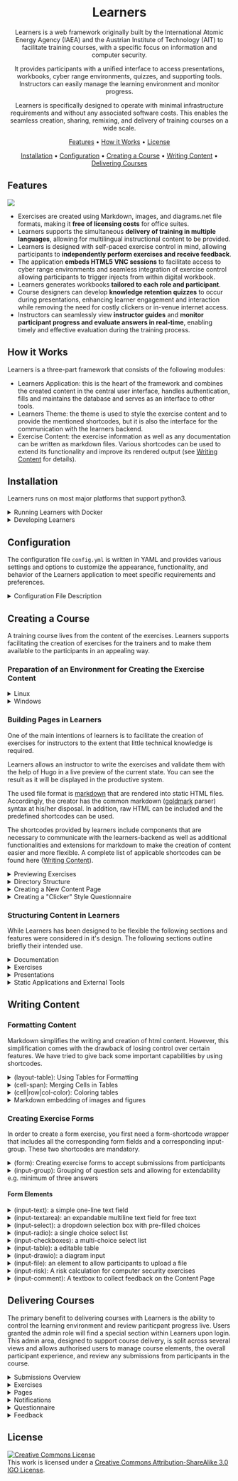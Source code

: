 <div align="center" markdown=1>

# Learners

Learners is a web framework originally built by the International Atomic Energy Agency (IAEA) and the Austrian Institute of Technology (AIT) to facilitate training courses, with a specific focus on information and computer security.

It provides participants with a unified interface to access presentations, workbooks, cyber range environments, quizzes, and supporting tools. Instructors can easily manage the learning environment and monitor progress.

Learners is specifically designed to operate with minimal infrastructure requirements and without any associated software costs. This enables the seamless creation, sharing, remixing, and delivery of training courses on a wide scale.

[Features](#features) •
[How it Works](#how-it-works) •
[License](#license)

[Installation](#installation) •
[Configuration](#configuration) •
[Creating a Course](#creating-a-course) •
[Writing Content](#writing-content) •
[Delivering Courses](#delivering-courses)

</div>

## Features

![](./docs/img/interface.png)

* Exercises are created using Markdown, images, and diagrams.net file formats, making it **free of licensing costs** for office suites.
* Learners supports the simultaneous **delivery of training in multiple languages**, allowing for multilingual instructional content to be provided.
* Learners is designed with self-paced exercise control in mind, allowing participants to **independently perform exercises and receive feedback**.
* The application **embeds HTML5 VNC sessions** to facilitate access to cyber range environments and seamless integration of exercise control allowing participants to trigger injects from within digital workbook.
* Learners generates workbooks **tailored to each role and participant**.
* Course designers can develop **knowledge retention quizzes** to occur during presentations, enhancing learner engagement and interaction while removing the need for costly clickers or in-venue internet access.
* Instructors can seamlessly view **instructor guides** and **monitor participant progress and evaluate answers in real-time**, enabling timely and effective evaluation during the training process.

## How it Works

Learners is a three-part framework that consists of the following modules:

* Learners Application: this is the heart of the framework and combines the created content in the central user interface, handles authentication, fills and maintains the database and serves as an interface to other tools.
* Learners Theme: the theme is used to style the exercise content and to provide the mentioned shortcodes, but it is also the interface for the communication with the learners backend.
* Exercise Content: the exercise information as well as any documentation can be written as markdown files. Various shortcodes can be used to extend its functionality and improve its rendered output (see [Writing Content](#writing-content) for details).

<!-- TODO: Uncomment and add Venjix details :: When combined with Venjix, Learners can be utilized to deliver self-paced exercises for computer security workshops. In this setup, Venjix assumes the responsibility of conducting automated checks on the IT infrastructure to assess correct completion of hands-on tasks on the cyber range environment. -->

## Installation

Learners runs on most major platforms that support python3.

<details markdown=1>
<summary>Running Learners with Docker</summary>

The easiest and fastest way to deploy Learners is by using the docker-compose file included in the main **learners repository.**

1. Ensure that Docker (see [official installation guide](https://docs.docker.com/engine/install/)) is properly installed and running.

2. Clone exercises repo

    ```sh
    git clone https://github.com/iaeaorg/learners.git <target-directory>
    cd <target-directory>
    ```

3. Run docker compose

    ```sh
    cd docker
    docker compose -f docker-compose.yml up
    ```

Misc:

* SSL certificates will be generated automatically unless you place your own in `docker/ssl/` as `learners.(crt|key)`
* By default the docker compose command runs in the foreground, add the argument `-d` to run as a daemon.
* Database:
  * In order to backup the database, copy the .db file at `docker/learners-data/data.db`
  * To provide an already existing database copy it to: `docker/learners-data/data.db` (before running the docker-compose command)
  * To reset the database simply delete `docker/learners-data/data.db` and restart the server

</details>

<details markdown=1>
<summary>Developing Learners</summary>

*Please note this mode is intended for developing the Learners application itself. If you are developing training material it is recommended to edit the material and use the installation instructions for running with Docker.*

Clone the **Learners Application** repository

```sh
git clone git@github.com:iaeaorg/learners.git
cd learners
```

Create a virtual env and install all dependencies for learners backend:

```sh
python3 -m venv env
source env/bin/activate
pip install -e .
```

Start the backend via gunicorn on localhost (port 5000):

```sh
gunicorn backend:app --worker-class gevent --bind 0.0.0.0:5000
```

Install all dependencies for the frontend:

```sh
cd frontend
yarn install
```

Start the frontend on localhost (port 3000):

```sh
yarn dev
```

</details>

## Configuration

The configuration file `config.yml` is written in YAML and provides various settings and options to customize the appearance, functionality, and behavior of the Learners application to meet specific requirements and preferences.

<details markdown=1>
<summary>Configuration File Description</summary>

* **learners** (Map):
  * *theme* (Str): The theme for learners, determining the appearance of the learning interface e.g. "dark", "light".
  * *landingpage* (Str): The initial page participants will be directed to upon logging in e.g. "documentation", "exercises", "presentations", "novnc".
  * *language_code* (Str): The default language code for learners, specifying the language used in the user interface e.g. "en", "es".
  * *upload_folder* (Str): The folder where user uploaded files are stored.
  * *upload_extensions* (Seq(Str)): The allowed file extensions for uploads, ensuring only specific file types can be uploaded e.g. "txt", "pdf", "png".

* **jwt** (Map):
  * *jwt_secret_key* (Str): The secret key used for JSON Web Token (JWT) authentication.
  * *jwt_access_token_duration* (Int): The duration of JWT access tokens in minutes. After this period, the tokens expire and require renewal.
  * *jwt_for_vnc_access* (Bool): A true/false flag indicating whether JWT is required for VNC (Virtual Network Computing) access.

* **database** (Map):
  * *db_uri* (Str): The URI (Uniform Resource Identifier) specifying the connection details for the database e.g. "sqlite:///data.db".

* **users** (MapPattern):
  * (Str): User identifier.
    * *password* (Str): The password associated with the user.
    * *admin* (Bool): A true/false flag indicating whether the user has admin privileges.
    * *role* (Str): The role of the user, determining additional access rights and permissions e.g. "instructor".
    * *vnc_clients* (MapPattern):
      * (Str): VNC client identifier.
        * *target* (Str): The target destination for the VNC client.
        * *tooltip* (Str): The tooltip text displayed when interacting with the VNC client.
        * *server* (Str): The VNC server associated with the client.
        * *username* (Str): The username used for VNC client authentication.
        * *password* (Str): The password used for VNC client authentication.

* **venjix** (Map):
  * *auth_secret* (Str): The authentication secret used for Venjix.
  * *url* (Str): The URL pointing to the location of Venjix.

* **callback** (Map):
  * *endpoint* (Str): The endpoint URL for callbacks, specifying the location where callback requests are sent.

* **novnc** (Map):
  * *server* (Str): The server associated with NoVNC, a VNC client implemented using HTML5 technologies.

* **statics** (Map):
  * *directory* (Str): The directory where static files (built once rather than duplicated for each role) are located.
  * *serve_mode* (Str): The serve mode for static files, determining how static content is served to users e.g. per "role" or "user".

* **staticsites** (Seq(Map)):
  * *url* (Str): The URL for a static site, specifying its web address.
  * *id* (Str): The ID for a static site, providing a unique identifier for reference.
  * *title* (Str): The title of a static site, describing its purpose or content.
  * *icon* (Str): The icon associated with a static site, representing it visually.

* *serve_documentation* (Bool): A true/false flag indicating whether to build documentation content and represent it visually in Learners.
* *serve_presentations* (Bool): A true/false flag indicating whether to build presentation content and represent it visually in Learners.
* *serve_exercises* (Bool): A true/false flag indicating whether to to build exercise content and represent it visually in Learners.
* *exercise_json* (Str): The path to the hugo generated JSON file containing exercise data.

</details>

## Creating a Course

A training course lives from the content of the exercises. Learners supports facilitating the creation of exercises for the trainers and to make them available to the participants in an appealing way.

### Preparation of an Environment for Creating the Exercise Content

<details markdown=1>
<summary>Linux</summary>

Install hugo. Unfortunately, this is only possible to a limited extent via the apt manager (see [hugo install docs](https://gohugo.io/installation/linux/)), so we recommend installing via the [snap](https://gohugo.io/installation/linux/#snap) package manager or via direct download of a current [release](https://github.com/gohugoio/hugo/releases) (at least version 102 (extended)).

```bash
sudo apt install snapd
sudo snap install hugo
```

</details>

<details markdown=1>
<summary>Windows</summary>

On the Windows platform we recommend the use of the [Chocolatey Package Manager](https://docs.chocolatey.org/en-us/choco/setup)  or download the windows release via direct download of a current [release](https://github.com/gohugoio/hugo/releases) (at least version 102 (extended)):

1. open cmd with admin privileges

2. Run the following command (obtained from [Chocolatey install page](https://chocolatey.org/install)):

    ```cmd
    Set-ExecutionPolicy Bypass -Scope Process -Force; [System.Net.ServicePointManager]::SecurityProtocol = [System.Net.ServicePointManager]::SecurityProtocol -bor 3072; iex ((New-Object System.Net.WebClient).DownloadString('https://community.chocolatey.org/install.ps1'))
    ```

3. Verify your installation:

    ```cmd
    choco -?
    ```

4. After installing chocolatey, execute the following command:

    ```cmd
    choco install hugo-extended
    ```

</details>

### Building Pages in Learners

One of the main intentions of learners is to facilitate the creation of exercises for instructors to the extent that little technical knowledge is required.

Learners allows an instructor to write the exercises and validate them with the help of Hugo in a live preview of the current state. You can see the result as it will be displayed in the productive system.

The used file format is [markdown](https://daringfireball.net/projects/markdown/) that are rendered into static HTML files. Accordingly, the creator has the common markdown ([goldmark](https://github.com/yuin/goldmark) parser) syntax at his/her disposal. In addition, raw HTML can be included and the predefined shortcodes can be used.

The shortcodes provided by learners include components that are necessary to communicate with the learners-backend as well as additional functionalities and extensions for markdown to make the creation of content easier and more flexible. A complete list of applicable shortcodes can be found here ([Writing Content](#writing-content)).

<details markdown=1>
<summary>Previewing Exercises</summary>

The theme is included as a git submodule, if you want to run the preview without using the full docker deployment, use the command `git submodule update --init --recursive` to initialize and fetch the submodule content.

To get this live view, simply run the following command from the root directory of the exercises repo:

```bash
hugo serve
```

Subsequently, you can view the rendered version at [http://localhost:1313](http://localhost:1313) (by default) in the web browser.

When you change the content, the preview is updated automatically.

***Note:*** *For major changes, the Hugo server may have to be completely restarted and/or the browser cache cleared to actually display the current content (e.g. when changing shortcodes or conducting structural changes).*

After the dev environment has been set up, the content can be created/edited. For this, an IDE such as [vscode](https://code.visualstudio.com/) is recommended that supports the Hugo language and syntax, but strictly speaking, any kind of text editor can be used since [markdown](https://daringfireball.net/projects/markdown/) is a pure text file.

</details>

<details markdown=1>
<summary>Directory Structure</summary>

As already mentioned, all content files are located in the folder of the same name. Within this folder lie all content files that will be served by the hugo server. By default there are two further folders `documentation` and `exercises`.

The folder is structured as follows:

```bash
.
├── documentation                            # holder of all documentation files
│   ├── _index.<language-code>.md            # landingpage (introduction)
│   ├── <menu-item>                          # each menu item must be contained inside its own folder
│   │   ├── _index.<language-code>.md        # each menu item must at least have one index markdown file
│   │   └── _index.<language-code>.md        # additional languages must have a separate index file 
│   └── <menu-item>                          # with the corresponding language code
│   .   └── _index.<language-code>.md        
│   .   
│   .   
└── exercises                                # holder of all exercises files
    ├── _index.<language-code>.md            # landingpage (introduction)
    ├── <menu-item>                          # each menu item must be contained inside its own folder
    │   ├── _index.<language-code>.md        # each menu item must at least have one index markdown file
    │   └── _index.<language-code>.md        # additional languages must have a separate index file 
    └── <menu-item>                          # with the corresponding language code
    .   └── _index.<language-code>.md        
    .
    .
```

Each content file follows certain structural and nominative rules. A content file is always called `_index.<language-code>.md`. Other names can also be used, but the index files are always used as landing pages of the corresponding subfolders. However, it may be useful to use a different name and then refer to it within the index file.

The language code (e.g. `en` for english or `es` for spanish) gives the possibility to switch between the languages.

Each index file consists of two parts:

* Page Parameters
* Page Content

</details>

<details markdown=1>
<summary>Creating a New Content Page</summary>

When creating content, one must adhere to the prevailing structures in order to achieve the desired result. The files of the "content" folder is relevant for creating content. The subfolders primarily include "documentation", "exercises" and "presentations" which each represent the corresponding content of the associated learners tabs (these are rendered separately in production and assigned to them).

In order to create new items in the main menu:

1. Create a new folder in the content-root-folder (e.g. exercises)
2. Add an `_index.md` containing the information for the menu item (further details and options can be found here ([structure](#structure)).
3. (optional) Further menu sub-items are created in the same way.

***Note:** The `_apps` folder also has a special role. In this folder, additional static content can be placed that can be made available to the content and thus ultimately to the participants (e.g. static websites as a resource for an exercise).

**Page Parameters:**

>* **title**<br>
  The title defines the name of the page and is displayed as a large h1 headline at the beginning of the page.
>* (optional) **menuTitle**<br>
  By specifying a menuTitle, for example, a short form or code of the title can be specified which is then displayed in the menu instead.
>* (optional) **weight**<br>
>  used for ordering the contents in the menu. Lower weight gets higher precedence. Values must be non-zero, as 0 is interpreted as an *unset* weight.
>* (optional) **chapter**<br>
>  If set, the page is rendered as a chapter.
>* (optional) **questionnaire**<br>
>  Integrates structured questions and answers for interactive content. Supports multiple `question` entries with predefined answers. Specify `multiple: true` or `false` to allow or disallow multiple selections per question.
>* (optional) **redirect**<br>
>  It may sometimes be the case that the content is to be organised in folders, but that an actual intro/index file cannot be created in each subsequent hierarchy level. In this case, a redirect can be used that forwards the visitor to a subfile.
>* (optional) **hideopts**<br>
>  This parameter can be used to define the display and hiding of content. It can be used to specify when the menu link is clickable. In this way, for example, only the contents of the current and/or previous sessions can be displayed in a training course lasting several days. Specifications can be made as follows (a combination is also possible, simply concatenate both strings):
>   * `until YYYY-MM-DD hh:mm`
>   * `from YYYY-MM-DD hh:mm`

```markdown
---
title: Introduction to the use of Learners 
menuTitle: Learners Intro
weight: 1
chapter: false
hideopts: until 2023-01-01 00:01
---

# Welcome to Learners

Here you will find a guide that leads you through the Learners interface. Learners is the interface that gives you access to this documentation and allows you to access and perform the exercises. It also offers several additional features that are specifically discussed in this guide.
```

</details>

<details markdown=1>
<summary>Creating a "Clicker" Style Questionnaire</summary>

Learners has the ability to create a "clicker" style questionnaire that can managed within the course. Questions are built into a database established from the `questionnaire` parameter in the page settings. This allows for structured questions and answers, facilitating interactive content for the learners. You can specify whether multiple answers are allowed for each question.

Here is an example of how to add a questionnaire to your content page:

```markdown
---
title: Feedback on Learner Experience
menuTitle: Learner Feedback
weight: 2
chapter: false
hideopts: from 2023-01-02 00:01
questionnaire:
  - question: "Out of the groups discussed, which do you best identify as?"
    answers:
      - "Decision Makers"
      - "Implementors"
      - "Impacted"
    multiple: false
  - question: "How long have you worked on nuclear computer security?"
    answers:
      - "<1 year"
      - "2-3 years"
      - "3+ years"
    multiple: false
  - question: "What are you looking forward to building as part of this course?"
    answers:
      - "Engagement"
      - "Confidence"
      - "Empowerment"
    multiple: true
---

# Feedback on Your Learner Experience

This section is dedicated to collecting feedback from learners. Your responses will help us improve the learning experience. An instructor will issue questions to you within the Learners application, please answer them so we can support your learning experience.
```

</details>

### Structuring Content in Learners

While Learners has been designed to be flexible the following sections and features were considered in it's design. The following sections outline briefly their intended use.

<details markdown=1>
<summary>Documentation</summary>

The Learners platform incorporates a dedicated section specifically designed to house essential course-related documentation. Content pages built for documentation should be stored under `/documentation/` and will be generated by default although this behaviour can be disabled in the Learners `config.yml`. Typically included within this section are:

* **Detailed Course Agenda**: Outlining the structured plan and timeline for the course, usually within a Markdown table.
* **User Guide for 'Learners' Platform**: Comprehensive instructions and tips designed to assist participants in navigating and utilizing the 'Learners' platform and the specific functionality enabled for the course.
* **Resource Repository**: A curated collection of valuable materials including cheat sheets for various tools, standards, and guidance documents. These resources are intended to supplement the learning process and provide quick reference points.
* **Course Feedback**: A form page prepared to capture participant feedback on the course.

</details>

<details markdown=1>
<summary>Exercises</summary>

The "Exercises" section in the Learners platform is intended to outline the hands-on training activities, guide the participants through them, and collect their responses and feedback. Content pages built for exercises should be stored under `/exercises/` and will be generated by default although this behaviour can be disabled in the Learners `config.yml`. An exercise content page will typically include:

* **Exercise Descriptions and Objectives**: Each exercise is usually prefaced with a detailed description and clear learning objectives, ensuring that participants understand the purpose and expected outcomes.
* **Step-by-Step Instructions**: Exercises steps should provide easy-to-follow steps, guiding participants through each task. Including images and other resources to support the learning experience.
* **Form Elements**: Interactive form elements allow participants to answer questions or link to other external tools.
* **Links to Resources**: Links can be embedded onto the page to other Learners pages, tools provided in Learners tabs, or applications hosted under the `_apps/` directory.

An example of the structure of a five day training course follows:

```bash
exercises/
├── _index.en.md
├── day_1
│   ├── M-12E
│   │   ├── _index.en.md
│   │   ├── aaea.png
│   │   ├── acbp.png
│   │   ├── acsc.png
│   │   ├── afp.png
│   │   ├── asherah.png
│   │   ├── asis.png
│   │   ├── gula.png
│   │   └── snri.png
│   ├── M-15E
│   │   ├── _index.en.md
│   │   ├── ics_process.png
│   │   └── inst_diagram.png
│   └── _index.en.md
├── day_2
│   ├── M-21E
│   │   ├── _index.en.md
│   │   ├── asis_report.pdf
│   │   ├── cooperzino.pdf
│   │   ├── gula.pdf
│   │   └── nuclear_news.pdf
│   ├── M-23E
│   │   ├── R-23E_Cyber Threat Scenario Analysis Exercise_Trainee.pdf
│   │   └── _index.en.md
│   └── _index.en.md
├── day_3
│   ├── M-31E
│   │   └── _index.en.md
│   ├── _index.en.md
│   └── ics_1
│       ├── _index.en.md
│       ├── control-panel-remote-access.png
│       ├── mmc-disable-fw-rule.png
│       ├── mmc-event-viewer-local.png
│       ├── mmc-logon-information.png
│       ├── mmc-select-computer.png
│       ├── mmc-snap-ins.png
│       ├── mmc-windows-firewall.png
│       ├── run-mmc.png
│       ├── tia-desktop-icon.png
│       ├── tia-open-project.png
│       ├── tia-plc_1-online.png
│       ├── tia-plc_1-open.png
│       └── tia-simulate-process.png
├── day_4
│   ├── M-41E
│   │   ├── _index.en.md
│   │   ├── lozenge.png
│   │   └── sec_levels.png
│   ├── M-42E
│   │   ├── _index.en.md
│   │   ├── example_sec_levels.png
│   │   ├── snri_assigned_functions.png
│   │   ├── snri_complex.png
│   │   ├── snri_opal.png
│   │   └── snri_rrb.png
│   └── _index.en.md
├── day_5
│   ├── M-52E
│   │   └── _index.en.md
│   ├── _index.en.md
│   └── ics_2
│       ├── _index.en.md
│       ├── file-explorer-loc.png
│       ├── ipfire-fw-logs.png
│       ├── ipfire-fw-rules-overview.png
│       ├── ipfire-main-page.png
│       ├── mmc-add-folder-snapin.png
│       ├── mmc-view-shares.png
│       ├── tia-window-title.png
│       ├── ws-clear-df.png
│       ├── ws-cotp-example.png
│       ├── ws-example-df.png
│       ├── ws-lan-start.png
│       ├── ws-smb-filter.png
│       └── ws-stop-capture.png
```

</details>

<details markdown=1>
<summary>Presentations</summary>

The presentations section is designed to provide participants access to presentations in an easy to view and follow format. Learners will embed a PDF on the page and provide a usable interface for the pariticpant to follow on with a lecture or later refer to the presentation material. Content pages built for presentations should be stored under `/presentations/` and will be generated by default although this behaviour can be disabled in the Learners `config.yml`.

The PDF file for presentation can either be stored under the content page directory or centrally in `_slides`, this allows all presentation PDFs to be managed from a central directory allowing scripted generation of all PDFs output to a single directory from their respective source documents (`.pptx`, `.odp`, etc.). If files are stored centrally the `global_slides` flag should be set to `true` in the frontmatter of the content page.

The following is an example of a presentation content page utilising `global_slides` and with a single quiz question:

```markdown
---
Title: M-21 Introduction to Threat and Attack Lifecycle
menuTitle: M-21
weight: 2
chapter: false
slides: "M-21_Intro to Threat and Attack Lifecycle.pdf"
global_slides: true
questionnaire:
  - question: "A potential attacker's capability, intent, and opportunity are independent factors, and the absence of one does not significantly impact the overall threat?"
    answers:
      - "Yes"
      - "No"
    multiple: false
---

{{< input-comment >}}
```

</details>

<!-- TODO: NoVNC setup
<details markdown=1>
<summary>HTML5 VNC Environment</summary>
</details>
 -->

<details markdown=1>
<summary>Static Applications and External Tools</summary>

Static ressources can be added in the **/_apps** folder in the root directory of this repository. When refering to the files in a hyperlink, add `?target=_apps` to the url.

**Example:**

Add a folder named "example_website" to the_apps folder, and create a default index.html file.

```markdown
[Example Website](example_website/index.html?target=_apps)
```

</details>

## Writing Content

<!-- This section of the README uses example hugo shortcodes, the following liquid code exempts them from Jekyll parsing -->
<!-- {% raw %} -->

### Formatting Content

Markdown simplifies the writing and creation of html content. However, this simplification comes with the drawback of losing control over certain features. We have tried to give back some important capabilities by using shortcodes.

<details markdown=1>
<summary>(layout-table): Using Tables for Formatting</summary>

Sometimes you want to organise the content in a table, e.g. a list of images with the corresponding picture description right next to it. In markdown, however, there is no table without a header and without borders. To achieve this, the following shortcode can be used:

```html
{{< layout-table [options] >}}
```

This shortcode must be inserted **somewhere within** the table object.

```markdown
| {{< layout-table ratio="30 70" >}} |                 |
| :--------------------------------- | :-------------- |
| ![alt text](image.png)             | lorem ipsum ... |
```

![](./docs/img/layout_table.png)

**Options:**:

>* (optional) **divider:** (default: "true")<br>
  The *divider* parameter controls whether or not to display a small border on the lower edge of a table row.
  
```html
{{< layout-table divider="false" >}}  
```

![](./docs/img/layout_table_divider.png)

>* (optional) **striped:** (default: "false")<br>
  The *striped* parameter allows shading in every odd table row. It is recommended to deactivate the divider parameter when using this.

```html
{{< layout-table striped="true" divider="false" >}}
```
  
![](./docs/img/layout_table_striped.png)

>* (optional) **ratio** (Default: "30 70")<br>
  The *ratio* parameter can be used to control the widths of the columns in a two-column layout. These must always sum up to 100. In the following example, a 50:50 ratio was used:
  
```html
{{< layout-table ratio="50 50" >}}
```
  
![](./docs/img/layout_table_5050.png)

>* (optional) **padding** (default: "10px")<br>
  The padding parameter can be used to control the cell spacing. This option expects a string in the usual CSS syntax.

```html
{{< layout-table padding="20px 40px 20px 0px" >}}
```

![](./docs/img/layout_table_padding.png)

If you want to use a default table and only the header should be hidden, this can be done with the following shortcode:

```html
{{< no-table-header >}}
```

</details>

<details markdown=1>
<summary>(cell-span): Merging Cells in Tables</summary>

Using the cell-span shortcode, row- and col-span can also be realised in markdown.

**Options:**

>* **cols** (default=1)

```html
| Head: first column                 | Head: second column |
| :--------------------------------- | :------------------ |
| {{< cell-span cols="2">}} Lorem ipsum ...                |
| ![example](example.jpg)            | Lorem ipsum ...     |
```

![](./docs/img/layout_table_colspan.png)

>* **rows** (default=1)

```html
| Head: first column      | Head: second column                                |
| :---------------------- | :------------------------------------------------- |
| ![example](example.jpg) | {{< cell-span rows="2" >}} Lorem ipsum ...         |
| ![example](example.jpg) | |
```

![](./docs/img/layout_table_rowspan.png)

</details>

<details markdown=1>
<summary>(cell|row|col-color): Coloring tables</summary>

The following 3 shortcodes can be used to shade cells, rows and columns respectively. These shortcodes must be placed in the corresponding cells and have the two options that expect a CSS compliant string (HEX or colour enumerates):
>
>* (optional) **color**
>* (optional) **textcolor**

**cell-color:**

```html
| {{< cell-color color="#afc1c3" >}} Lorem ipsum ... | At vero ... |
```

![](./docs/img/cell-color.png)

**row-color:**

```html
| {{< row-color color="#afc1c3" >}} Lorem ipsum ... | At vero ... |
```

![](./docs/img/row-color.png)

**col-color:**

```html
| {{< col-color color="#afc1c3" >}} Lorem ipsum ... | At vero ... |
```

![](./docs/img/col-color.png)

</details>

<details markdown=1>
<summary>Markdown embedding of images and figures</summary>

Images can be included in two ways: either as markdown default, which is rendered to a normal inline img tag, or you can extend the filename with `#figure`, which results in them being displayed uniformly: gray background, dropshadow and a caption below. The numbering of the figure is generated automatically. The alt text is used as caption. This also has the advantage that the raw markdown file can be viewed with any rendering engine without causing rendering glitches.  

**Normal Image:**

```markdown
![alt text](example.jpg)
```

![](./docs/img/image.png)

**Figure:**

```markdown
![This is the caption of the image](example.jpg#figure)
```

![](./docs/img/figure.png)

</details>

### Creating Exercise Forms

In order to create a form exercise, you first need a form-shortcode wrapper that includes all the corresponding form fields and a corresponding input-group. These two shortcodes are mandatory.

<details markdown=1>
<summary>(form): Creating exercise forms to accept submissions from participants</summary>

The only parameter required is the form name, which must be unique. If a duplicate name is entered it will return an error with further information (where to find the duplicate) when rendering via hugo.

```markdown
{{% form name="Example Exercise" %}}
<content>
{{% /form %}}
```

At the end of a form, the so-called **trigger box** is automatically generated, which is used for communication with the Learners backend.

![](./docs/img/triggerbox.png)
</details>

<details markdown=1>
<summary>(input-group): Grouping of question sets and allowing for extendability e.g. minimum of three answers</summary>

The form fields are organized in groups. So first another wrapper `input-group` must be created in which the individual fields can be defined afterwards:

```markdown
{{% input-group [options] %}}
<form elements>
{{% /input-group %}}
```

**Options:**
>
>* (optional) **title**<br>
  Headline of the respective input group, rendered as headline-html-tag.
>* (optional) **extendable** (default = false)<br>
  If set to true the participants get an additional button 'add row' (see image below) where they can extend the respective group of elements. By clicking this button all fields of the corresponding group are duplicated and attached to the form.
>* (optional) **min** (default: 0)<br>
  Can be used to force a specific number of additional items. e.g. a minimum of 3 OSINT findings must be submitted. If this condition is not met, the form won't be submitted at all.

![](./docs/img/input-group.png)

</details>

#### Form Elements

<details markdown=1>
<summary>(input-text): a simple one-line text field</summary>

```markdown
{{< input-text label="Textfield label" [options] >}}
```

**Options:**
>
>* **label**<br>
  Label for the respective textfield.
>* (optional) **required** (default: false)<br>
  If set to true, the validation fails if it's empty.
>* (optional) **wide** (default: false)<br>
  If set to true, the label and the textfield are displayed in two separate rows. It is recommended to use this option if the label text is very long.
>* (optional) **placeholder**<br>
  Can be used to show a placeholder text inside the textfield.
>* (optional) **instructor**<br>
  Gives the opportunity to give notes to the instructors. This information is only visible for users with the role 'instructor' or 'admin'

Example output:

```markdown
{{< input-text
    label="This is a long label for the subsequent textfield"
    wide=true
    required=true
    placeholder="Please enter the answer"
    instructor="Here is the note for the instructor"
>}}
```

![](./docs/img/textfield.png)

</details>

<details markdown=1>
<summary>(input-textarea): an expandable multiline text field for free text</summary>

```markdown
{{< input-textarea label="Textarea label" [options] >}}
```

**Options:**
>
>* **label**<br>
  Label for the respective textarea.
>* (optional) **required** (default: false)<br>
  If set to true, the validation fails if it's empty.
>* (optional) **wide** (default: false)<br>
  If set to true, the label and the textarea are displayed in two separate rows. It is recommended to use this option if the label text is very long.
>* (optional) **placeholder**<br>
  Can be used to show a placeholder text inside the textfield.
>* (optional) **instructor**<br>
  Gives the opportunity to give nodes to the instructors. This information is only visible for users with the role 'instructor' or 'admin'

Example output:

```markdown
{{< input-textarea
    label="This is a long label for the subsequent textfield"
    wide=true
    required=true
    placeholder="Please enter the answer"
    instructor="Here is the note for the instructor"
>}}
```

![](./docs/img/textarea.png)

</details>

<details markdown=1>
<summary>(input-select): a dropdown selection box with pre-filled choices</summary>

```markdown
{{< input-select label="Select label" options="a; b; c" [options] >}}
```

**Options:**
>
>* **label**<br>
  Label for the respective selection.
>* **options**<br>
Must be given as a semi-colon-separated list.
>* (optional) **default** (default="-- please select --")<br>
Defines the pre-selected option.
>* (optional) **required** (default: false)<br>
  If set to true, the validation fails if it's empty.
>* (optional) **wide** (default: false)<br>
  If set to true, the label and the selection are displayed in two separate rows. It is recommended to use this option if the label text is very long.
>* (optional) **instructor**<br>
  Gives the opportunity to give nodes to the instructors. This information is only visible for users with the role 'instructor' or 'admin'

Example output:

```markdown
{{< input-select
    label="Selectfield label"
    options="Low; Medium; High"
    required=false
>}}
```

![](./docs/img/select.png)

</details>

<details markdown=1>
<summary>(input-radio): a single choice select list</summary>

```markdown
{{< input-radio label="Radio Select label" options="a; b; c" [options] >}}
```

**Options:**
>
>* **label**<br>
  Label for the respective textfield.
>* (optional) **required** (default: false)<br>
  If set to true, the validation fails if it's empty.
>* (optional) **wide** (default: false)<br>
  If set to true, the label and the textfield are displayed in two separate rows. It is recommended to use this option if the label text is very long.
>* (optional) **instructor**<br>
  Gives the opportunity to give nodes to the instructors. This information is only visible for users with the role 'instructor' or 'admin'

Example output:

```markdown
{{< input-radio
    label="Example Radio Select"
    options="Strongly Agree (5); Agree (4); Neither Agree nor Disagree (3); Disagree (2); Strongly Disagree (1)"
    wide=true >}}
```

![](./docs/img/input-radio.png)

</details>

<details markdown=1>
<summary>(input-checkboxes): a multi-choice select list</summary>

```markdown
{{< input-checkboxes label="Radio Select label" options="a; b; c" [options] >}}
```

**Options:**
>
>* **label**<br>
  Label for the respective textfield.
>* (optional) **required** (default: false)<br>
  If set to true, the validation fails if it's empty.
>* (optional) **wide** (default: false)<br>
  If set to true, the label and the textfield are displayed in two separate rows. It is recommended to use this option if the label text is very long.
>* (optional) **instructor**<br>
  Gives the opportunity to give nodes to the instructors. This information is only visible for users with the role 'instructor' or 'admin'

Example output:

```markdown
{{< input-checkboxes
    label="Example Checkbox Select"
    options="Strongly Agree (5); Agree (4); Neither Agree nor Disagree (3); Disagree (2); Strongly Disagree (1)"
    wide=true >}}
```

![](./docs/img/input-checkboxes.png)

</details>

<details markdown=1>
<summary>(input-table): a editable table</summary>

```markdown
{{< input-table [options] >}}
```

**Usage:**

Surround a markdown table with the respective shortcode. Empty cells will be editable. If *autoextend* is activated, the table will delete empty rows and ensure there is a new empty last row.

**Options:**
>
>* **autoextend** (default: false)<br>
  If set to true, the table automatically adds new rows if there is no empty last row.

Example output:

```markdown
{{% input-table autoextend=true %}}
| Header1: Left   |         Header2: Center          |   Header3: Right |
| :-------------- | :------------------------------: | ---------------: |
| lorem ipsum ... | lorem ipsum ...                  |  lorem ipsum ... |
| lorem ipsum ... |                                  |                  |
{{% /input-table %}}
```

![](./docs/img/input-table.png)

</details>

<details markdown=1>
<summary>(input-drawio): a diagram input</summary>

```markdown
{{< drawio src="srv.svg" >}}
```

**Usage:**

First go to [draw.io](https://app.diagrams.net/) and create the template that should be used by the participants. Go to **file - save as - select typ: editable svg** and save it in the respective directory.

**Options:**
>
>* **label**<br>
  Label for the respective exercise.

Example output:

```markdown
{{< drawio src="example.drawio.svg" >}}
```

![](./docs/img/input-drawio.png)

</details>

<details markdown=1>
<summary>(input-file): an element to allow participants to upload a file</summary>

```markdown
{{< input-file label="Uploader" [options] >}}
```

**Options:**
>
>* **label**<br>
  Label for the respective textarea.
>* (optional) **required** (default: false)<br>
  If set to true, the validation fails if it's empty.
>* (optional) **wide** (default: false)<br>
  If set to true, the label and the textarea are displayed in two separate rows. It is recommended to use this option if the label text is very long.

Example output:

![](./docs/img/fileupload.png)

</details>

<details markdown=1>
<summary>(input-risk): A risk calculation for computer security exercises</summary>

A special type of input is the risk input. This consists of 3 components that are automatically integrated. The risk field is calculated automatically depending on what is selected in the other two fields.

```markdown
{{< input-risk [options] >}}
```

**Options:**
>
>* (optional) **likelihood_label** (default="Likelihood")<br>
  Label for the respective likelihood selection.
>* (optional) **likelihood_options** (default="1 - Remote; 2 - Unlikely; 3 - Possible; 4 - Likely; 5 - Certain")<br>
>* (optional) **impact_label** (default="Impact")<br>
Label for the respective impact selection.
>* (optional) **impact_options** (default="1 - Trivial; 2 - Minor; 3 - Moderate; 4 - Major; 5 - Critical")<br>
>* (optional) **risk_label** (default="Risk as (L x I)")<br>
  Label for the respective risk textfield.
>* (optional) **wide** (default: false)<br>
  If set to true, the label and the selection are displayed in two separate rows. It is recommended to use this option if the label text is very long.

Example output:

```markdown
{{< input-risk >}}
```

![](./docs/img/risk.png)

</details>

<details markdown=1>
<summary>(input-comment): A textbox to collect feedback on the Content Page</summary>

A special type of input is the comment input. There are no arguments for the comment input, rather it triggers Learners to render an input box that prompts a course participant to fill in feedback on the specific Content Page.

```markdown
{{< input-comment >}}
```

Example output:

![](./docs/img/input-comment.png)

</details>

<!-- {% endraw %} -->
<!-- This is closing the raw liquid code opened at the start of the section -->



## Delivering Courses

The primary benefit to delivering courses with Learners is the ability to control the learning environment and review pariticpant progress live. Users granted the admin role will find a special section within Learners upon login. This admin area, designed to support course delivery, is split across several views and allows authorised users to manage course elements, the overall participant experience, and review any submissions from participants in the course.

<details markdown=1>
<summary>Submissions Overview</summary>

The Submissions Overview gathers each user's responses for every exercise. Admins can easily choose any submission to review the participant's answers, download any attatched files, or preview submitted draw.io diagrams.

Example:

![](./docs/img/admin-submissions.png)

</details>

<details markdown=1>
<summary>Exercises</summary>

The Exercises page provides a summary of submissions for each task within an exercise, differentiating between individual and group activities. It helps in monitoring participant progress and coordinating effectively during extended exercises. For example, instructors can be notified to help participants who are delayed in submitting their responses within the planned timeframe, or to unobtrusively address errors identified in participant responses. Addressing these mistakes promptly can prevent them from impacting the participants' experience in later parts of the exercise or the course.

Example:

![](./docs/img/admin-exercises.png)

</details>

<details markdown=1>
<summary>Pages</summary>

The Pages view allows toggling the visibility of Exercises, Presentations, and Documentation. This can be useful when developing courses where presentations and exercises are designed to progressively build on one and other.  In such courses, answers to earlier questions are provided or become evident in subsequent course materials. Similarly, certain exercises may include a series of stages or 'injects' that are revealed to participants as the simulated exercise progresses.

Example:

![](./docs/img/admin-pages.png)

</details>

<details markdown=1>
<summary>Notifications</summary>

The notifications page permits administrators to send messages to individual users, groups, or specific roles. These notifications can be pre-set in the Learner's config.yml file or added by an administrator during a course. They appear as pop-up alerts on the recipients' view of the Learners website. This feature is particularly valuable for informing participants about logistical details of the course or for delivering injects during an exercise.

Example:

![](./docs/img/admin-notifications.png)

</details>

<details markdown=1>
<summary>Questionnaire</summary>

The Questionnaire page enables course administrators to send multiple-choice questions that appear on the participants' screens and gather their responses. Administrators can dispatch questions that are pre-defined in the course materials' frontmatter, monitor the progress of participant submissions, and subsequently present the results in a pie chart format.

Questionnaire page:

![](./docs/img/admin-questionnaire.png)

User pop-up:

![](./docs/img/user-questionnaire.png)

Admin response review:

![](./docs/img/responses-questionnaire.png)

</details>

<details markdown=1>
<summary>Feedback</summary>

The feedback page collects all feedback on course materials and categorises them on a per-material basis. Reviewing submissions allows instructors to address any errors or misunderstandings of the course material. Instructors can deliver this immediately during the course, anonymously based on the feedback received, rather than requesting participants to comment verbally on each module.

Example:

![](./docs/img/admin-feedback.png)

</details>

## License

[![Creative Commons License](https://i.creativecommons.org/l/by-sa/3.0/igo/88x31.png)](http://creativecommons.org/licenses/by-sa/3.0/igo/)  
This work is licensed under a [Creative Commons Attribution-ShareAlike 3.0 IGO License](http://creativecommons.org/licenses/by-sa/3.0/igo/).
